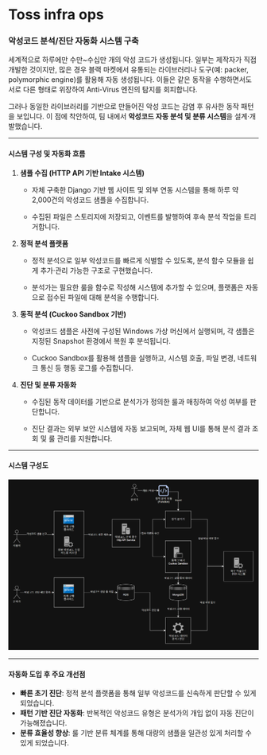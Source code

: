 # Toss infra ops

### 악성코드 분석/진단 자동화 시스템 구축

세계적으로 하루에만 수만~수십만 개의 악성 코드가 생성됩니다. 일부는 제작자가 직접 개발한 것이지만, 많은 경우 블랙 마켓에서 유통되는 라이브러리나 도구(예: packer, polymorphic engine)를 활용해 자동 생성됩니다. 이들은 같은 동작을 수행하면서도 서로 다른 형태로 위장하여 Anti-Virus 엔진의 탐지를 회피합니다.

그러나 동일한 라이브러리를 기반으로 만들어진 악성 코드는 감염 후 유사한 동작 패턴을 보입니다. 이 점에 착안하여, 팀 내에서 **악성코드 자동 분석 및 분류 시스템**을 설계·개발했습니다.

---

#### 시스템 구성 및 자동화 흐름

1. **샘플 수집 (HTTP API 기반 Intake 시스템)**
    
    - 자체 구축한 Django 기반 웹 사이트 및 외부 연동 시스템을 통해 하루 약 2,000건의 악성코드 샘플을 수집합니다.
        
    - 수집된 파일은 스토리지에 저장되고, 이벤트를 발행하여 후속 분석 작업을 트리거합니다.
        
2. **정적 분석 플랫폼**
    
    - 정적 분석으로 일부 악성코드를 빠르게 식별할 수 있도록, 분석 함수 모듈을 쉽게 추가·관리 가능한 구조로 구현했습니다.
        
    - 분석가는 필요한 룰을 함수로 작성해 시스템에 추가할 수 있으며, 플랫폼은 자동으로 접수된 파일에 대해 분석을 수행합니다.
        
3. **동적 분석 (Cuckoo Sandbox 기반)**
    
    - 악성코드 샘플은 사전에 구성된 Windows 가상 머신에서 실행되며, 각 샘플은 지정된 Snapshot 환경에서 복원 후 분석됩니다.
        
    - Cuckoo Sandbox를 활용해 샘플을 실행하고, 시스템 호출, 파일 변경, 네트워크 통신 등 행동 로그를 수집합니다.
        
4. **진단 및 분류 자동화**
    
    - 수집된 동작 데이터를 기반으로 분석가가 정의한 룰과 매칭하여 악성 여부를 판단합니다.
        
    - 진단 결과는 외부 보안 시스템에 자동 보고되며, 자체 웹 UI를 통해 분석 결과 조회 및 룰 관리를 지원합니다.

---

#### 시스템 구성도

![시스템 구성도](amas_overview.png)

---

#### 자동화 도입 후 주요 개선점

- **빠른 초기 진단**: 정적 분석 플랫폼을 통해 일부 악성코드를 신속하게 판단할 수 있게 되었습니다.
- **패턴 기반 진단 자동화**: 반복적인 악성코드 유형은 분석가의 개입 없이 자동 진단이 가능해졌습니다.
- **분류 효율성 향상**: 룰 기반 분류 체계를 통해 대량의 샘플을 일관성 있게 처리할 수 있게 되었습니다.
    